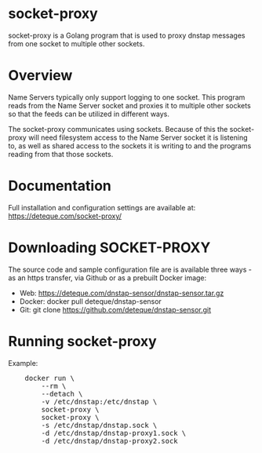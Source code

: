 # socket-proxy
<p>socket-proxy is a Golang program that is used to proxy dnstap messages from one socket to multiple other sockets.</p>

# Overview
<p>Name Servers typically only support logging to one socket. This program
reads from the Name Server socket and proxies it to multiple other sockets
so that the feeds can be utilized in different ways.
</p>

<p> The socket-proxy communicates using sockets. Because of this the socket-proxy will need filesystem access to the Name Server socket it is listening to, as well as shared access to the sockets it is writing to and the programs reading from that those sockets.
</p>

# Documentation

Full installation and configuration settings are available at:<br>
https://deteque.com/socket-proxy/

# Downloading SOCKET-PROXY

The source code and sample configuration file are is available three ways - as an https transfer, via Github or as a prebuilt Docker image:
- Web: https://deteque.com/dnstap-sensor/dnstap-sensor.tar.gz
- Docker: docker pull deteque/dnstap-sensor
- Git: git clone https://github.com/deteque/dnstap-sensor.git

# Running socket-proxy
Example:

<pre>
	docker run \
		--rm \
		--detach \
		-v /etc/dnstap:/etc/dnstap \
		socket-proxy \
		socket-proxy \
		-s /etc/dnstap/dnstap.sock \
		-d /etc/dnstap/dnstap-proxy1.sock \
		-d /etc/dnstap/dnstap-proxy2.sock

</pre>
